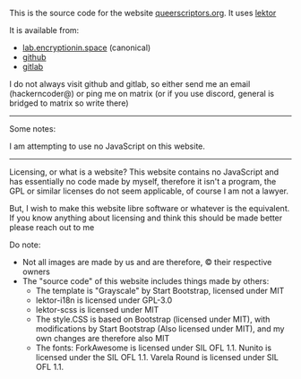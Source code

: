 This is the source code for the website [queerscriptors.org](https://queerscriptors.org). It uses [lektor](https://getlektor.com)

It is available from:

- [lab.encryptionin.space](https://lab.encryptionin.space/Queerscriptors/Queerscriptors.org) (canonical)
- [github](https://github.com/queerscriptors/queerscriptors.org)
- [gitlab](https://gitlab.com/queerscriptors/queerscriptors.org)

I do not always visit github and gitlab, so either send me an email (hackerncoder@<canonical without lab.>) or ping me on matrix (or if you use discord, general is bridged to matrix so write there)

---

Some notes:

I am attempting to use no JavaScript on this website.

---

Licensing, or what is a website?
This website contains no JavaScript and has essentially no code made by myself, therefore it isn't a program, the GPL or similar licenses do not seem applicable, of course I am not a lawyer.

But, I wish to make this website libre software or whatever is the equivalent. If you know anything about licensing and think this should be made better please reach out to me

Do note:
 - Not all images are made by us and are therefore, © their respective owners
 - The "source code" of this website includes things made by others:
   - The template is "Grayscale" by Start Bootstrap, licensed under MIT
   - lektor-i18n is licensed under GPL-3.0
   - lektor-scss is licensed under MIT
   - The style.CSS is based on Bootstrap (licensed under MIT), with modifications by Start Bootstrap (Also licensed under MIT), and my own changes are therefore also MIT
   - The fonts: ForkAwesome is licensed under SIL OFL 1.1. Nunito is licensed under the SIL OFL 1.1. Varela Round is licensed under SIL OFL 1.1.
